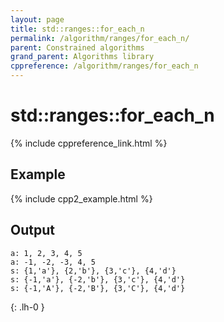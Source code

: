 ```yaml
---
layout: page
title: std::ranges::for_each_n
permalink: /algorithm/ranges/for_each_n/
parent: Constrained algorithms
grand_parent: Algorithms library
cppreference: /algorithm/ranges/for_each_n
---
```

# std::ranges::for_each_n

{% include cppreference_link.html %}

## Example

{% include cpp2_example.html %}

## Output

```
a: 1, 2, 3, 4, 5
a: -1, -2, -3, 4, 5
s: {1,'a'}, {2,'b'}, {3,'c'}, {4,'d'}
s: {-1,'a'}, {-2,'b'}, {3,'c'}, {4,'d'}
s: {-1,'A'}, {-2,'B'}, {3,'C'}, {4,'d'}
```
{: .lh-0 }